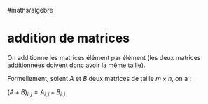 #maths/algèbre 
# addition de matrices

On additionne les matrices élément par élément (les deux matrices additionnées doivent donc avoir la même taille).

Formellement, soient $A$ et $B$ deux matrices de taille $m\times n$, on a :

$(A+B)_{i,j} = A_{i,j} + B_{i,j}$


